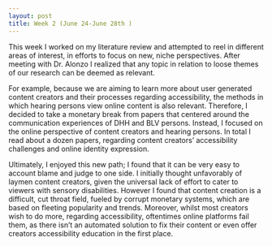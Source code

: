 ```yaml
---
layout: post
title: Week 2 (June 24-June 28th ) 
---
```


This week I worked on my literature review and attempted to reel in different areas of interest, in efforts to focus on new, niche perspectives. After meeting with Dr. Alonzo I realized that any topic in relation to loose themes of our research can be deemed as relevant. 

For example, because we are aiming to learn more about user generated content creators and their processes regarding accessibility, the methods in which hearing persons view online content is also relevant. Therefore, I decided to take a monetary break from papers that centered around the communication experiences of DHH and BLV persons. Instead, I focused on the online perspective of content creators and hearing persons. In total I read about a dozen papers, regarding content creators’ accessibility challenges and online identity expression. 

Ultimately, I enjoyed this new path; I found that it can be very easy to account blame and judge to one side. I initially thought unfavorably of laymen content creators, given the universal lack of effort to cater to viewers with sensory disabilities. However I found that content creation is a difficult, cut throat field, fueled by corrupt monetary systems, which are based on fleeting popularity and trends. Moreover, whilst most creators wish to do more, regarding accessibility, oftentimes online platforms fail them, as there isn’t an automated solution to fix their content or even offer creators accessibility  education in the first place. 
